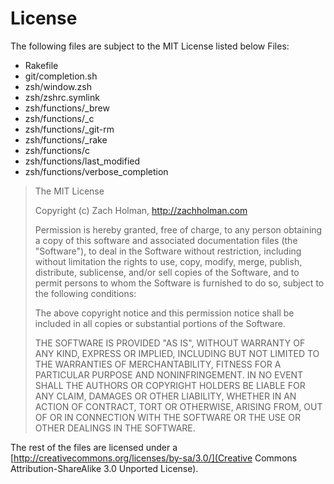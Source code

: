 # License
The following files are subject to the MIT License listed below
Files:
- Rakefile
- git/completion.sh
- zsh/window.zsh
- zsh/zshrc.symlink
- zsh/functions/_brew
- zsh/functions/_c
- zsh/functions/_git-rm
- zsh/functions/_rake
- zsh/functions/c
- zsh/functions/last_modified
- zsh/functions/verbose_completion

> The MIT License
>
> Copyright (c) Zach Holman, http://zachholman.com
> 
> Permission is hereby granted, free of charge, to any person obtaining a copy
> of this software and associated documentation files (the "Software"), to deal
> in the Software without restriction, including without limitation the rights
> to use, copy, modify, merge, publish, distribute, sublicense, and/or sell
> copies of the Software, and to permit persons to whom the Software is
> furnished to do so, subject to the following conditions:
> 
> The above copyright notice and this permission notice shall be included in
> all copies or substantial portions of the Software.
> 
> THE SOFTWARE IS PROVIDED "AS IS", WITHOUT WARRANTY OF ANY KIND, EXPRESS OR
> IMPLIED, INCLUDING BUT NOT LIMITED TO THE WARRANTIES OF MERCHANTABILITY,
> FITNESS FOR A PARTICULAR PURPOSE AND NONINFRINGEMENT. IN NO EVENT SHALL THE
> AUTHORS OR COPYRIGHT HOLDERS BE LIABLE FOR ANY CLAIM, DAMAGES OR OTHER
> LIABILITY, WHETHER IN AN ACTION OF CONTRACT, TORT OR OTHERWISE, ARISING FROM,
> OUT OF OR IN CONNECTION WITH THE SOFTWARE OR THE USE OR OTHER DEALINGS IN
> THE SOFTWARE.

The rest of the files are licensed under a [http://creativecommons.org/licenses/by-sa/3.0/](Creative Commons Attribution-ShareAlike 3.0 Unported License).
